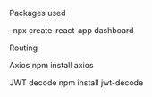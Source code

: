 Packages used

-npx create-react-app dashboard

Routing 


Axios 
npm install axios

JWT decode
npm install jwt-decode

